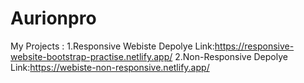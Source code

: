 # Aurionpro
My Projects :
1.Responsive Webiste Depolye Link:https://responsive-website-bootstrap-practise.netlify.app/
2.Non-Responsive Depolye Link:https://webiste-non-responsive.netlify.app/


